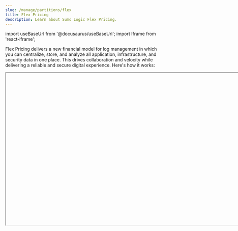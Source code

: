 ```yaml
---
slug: /manage/partitions/flex
title: Flex Pricing
description: Learn about Sumo Logic Flex Pricing.
---
```


import useBaseUrl from '@docusaurus/useBaseUrl';
import Iframe from 'react-iframe';

Flex Pricing delivers a new financial model for log management in which you can centralize, store, and analyze all application, infrastructure, and security data in one place. This drives collaboration and velocity while delivering a reliable and secure digital experience. Here's how it works:

<Iframe url="https://fast.wistia.net/embed/iframe/0sudpuhk83?web_component=true&seo=true&videoFoam=false"
  width="854px"
  height="480px"
  title="Micro Lesson: Value of Sumo Logic Flex Pricing video"
  id="wistiaVideo"
  className="video-container"
  display="initial"
  position="relative"
  allow="autoplay; fullscreen"
  allowfullscreen
/>

## Feature support

| Feature support | Flex Pricing |
| :-- | :-- |
| Centralized, secure, multi-tenant cloud-native platform | ![check](/img/reuse/check.png) |
| Data replication across availability zones, data encryption | ![check](/img/reuse/check.png) |
| Interactive queries (UI) |![check](/img/reuse/check.png) |
| Support for Installed and Hosted Collectors | ![check](/img/reuse/check.png) |
| RBAC support | ![check](/img/reuse/check.png) |
| Support for search operators | ![check](/img/reuse/check.png) |
| Field Extraction Rules | ![check](/img/reuse/check.png) |
| Logs to Metrics | ![check](/img/reuse/check.png) |
| Data Forwarding | ![check](/img/reuse/check.png) |
| Live Tail | ![check](/img/reuse/check.png) |
| Dashboards | ![check](/img/reuse/check.png) |
| Monitors | ![check](/img/reuse/check.png) |
| Scheduled Searches | ![check](/img/reuse/check.png) |
| Scheduled Views | ![check](/img/reuse/check.png) |
| API Queries |  ![check](/img/reuse/check.png) |

## Guides

In this section, we'll introduce the following concepts:

<div className="box-wrapper" >
<div className="box smallbox card">
  <div className="container">
  <a href={useBaseUrl('docs/integrations/sumo-apps/flex')}><img src={useBaseUrl('img/icons/logs.png')} alt="icon" width="40"/><h4>Setup and Configure Flex app</h4></a>
  <p>Learn how to setup and configure the Flex app.</p>
  </div>
</div>
<div className="box smallbox card">
  <div className="container">
  <a href={useBaseUrl('docs/manage/partitions/flex/create-edit-partition-flex')}><img src={useBaseUrl('img/icons/logs.png')} alt="icon" width="40"/><h4>Create and Edit a Partition</h4></a>
  <p> Learn how to create and edit a Partition in an Index.</p>
  </div>
</div>
<div className="box smallbox card">
  <div className="container">
  <a href={useBaseUrl('docs/manage/partitions/flex/view-partition-details-flex')}><img src={useBaseUrl('img/icons/logs.png')} alt="icon" width="40"/><h4>View Details About a Partition</h4></a>
  <p> Learn how to view details about a Sumo Logic partition.</p>
  </div>
</div>
<div className="box smallbox card">
  <div className="container">
  <a href={useBaseUrl('docs/manage/partitions/flex/estimate-scan-data')}><img src={useBaseUrl('img/icons/logs.png')} alt="icon" width="40"/><h4>Estimate Scan Data</h4></a>
  <p> Learn about the estimate scan data for Flex pricing.</p>
  </div>
</div>
<div className="box smallbox card">
  <div className="container">
  <a href={useBaseUrl('docs/manage/partitions/flex/faq')}><img src={useBaseUrl('img/icons/logs.png')} alt="icon" width="40"/><h4>Flex FAQs</h4></a>
  <p> Answers to FAQ about Flex.</p>
  </div>
</div>
</div>
